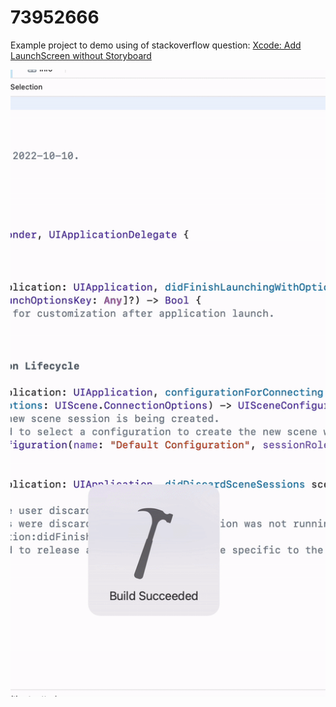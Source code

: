 # 73952666
Example project to demo using of stackoverflow question: [Xcode: Add LaunchScreen without Storyboard](https://stackoverflow.com/questions/73952666/xcode-add-launchscreen-without-storyboard)

![sample](https://github.com/kasimok/73952666/blob/main/ezgif-2-a023965164.gif)
